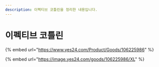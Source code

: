 ```yaml
---
description: 이펙티브 코틀린을 정리한 내용입니다.
---
```


# 이펙티브 코틀린

{% embed url="https://www.yes24.com/Product/Goods/106225986" %}

{% embed url="https://image.yes24.com/goods/106225986/XL" %}
